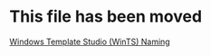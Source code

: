 # This file has been moved

[Windows Template Studio (WinTS) Naming](https://github.com/microsoft/WindowsTemplateStudio/blob/release/docs/WTSNaming.md)